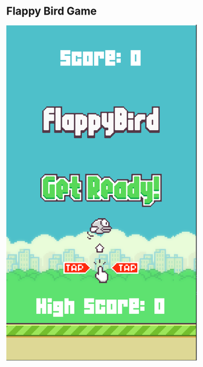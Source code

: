 # Flappy Bird Game

![bird](https://github.com/MarinJursic/flappy-bird/blob/master/bird.png?raw=true)
